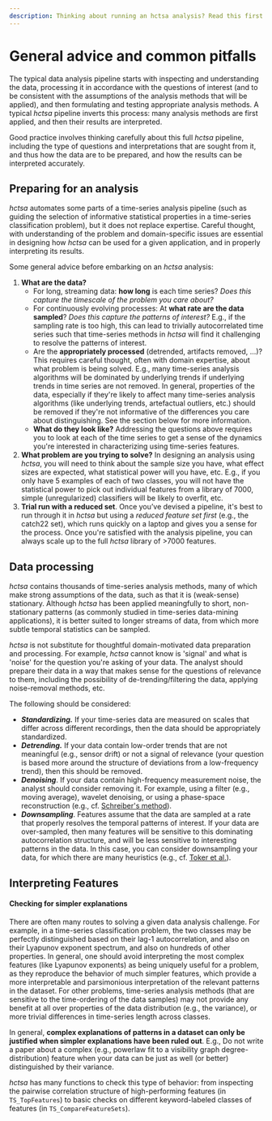 ```yaml
---
description: Thinking about running an hctsa analysis? Read this first.
---
```


# General advice and common pitfalls

The typical data analysis pipeline starts with inspecting and understanding the data, processing it in accordance with the questions of interest (and to be consistent with the assumptions of the analysis methods that will be applied), and then formulating and testing appropriate analysis methods. A typical _hctsa_ pipeline inverts this process: many analysis methods are first applied, and then their results are  interpreted.

Good practice involves thinking carefully about this full _hctsa_ pipeline, including the type of questions and interpretations that are sought from it, and thus how the data are to be prepared, and how the results can be interpreted accurately.

## Preparing for an analysis

_hctsa_ automates some parts of a time-series analysis pipeline (such as guiding the selection of informative statistical properties in a time-series classification problem), but it does not replace expertise. Careful thought, with understanding of the problem and domain-specific issues are essential in designing how _hctsa_ can be used for a given application, and in properly interpreting its results.

Some general advice before embarking on an _hctsa_ analysis:

1. **What are the data?**
   * For long, streaming data: **how long** is each time series? _Does this capture the timescale of the problem you care about?_
   * For continuously evolving processes: At **what rate are the data sampled**? _Does this capture the patterns of interest?_ E.g., if the sampling rate is too high, this can lead to trivially autocorrelated time series such that time-series methods in _hctsa_ will find it challenging to resolve the patterns of interest.
   * Are the **appropriately processed** (detrended, artifacts removed, …)? This requires careful thought, often with domain expertise, about what problem is being solved. E.g., many time-series analysis algorithms will be dominated by underlying trends if underlying trends in time series are not removed. In general, properties of the data, especially if they're likely to affect many time-series analysis algorithms (like underlying trends, artefactual outliers, etc.) should be removed if they're not informative of the differences you care about distinguishing. See the section below for more information.
   * **What do they look like?** Addressing the questions above requires you to look at each of the time series to get a sense of the dynamics you're interested in characterizing using time-series features.
2. **What problem are you trying to solve?** In designing an analysis using _hctsa_, you will need to think about the sample size you have, what effect sizes are expected, what statistical power will you have, etc. E.g., if you only have 5 examples of each of two classes, you will not have the statistical power to pick out individual features from a library of 7000, simple (unregularized) classifiers will be likely to overfit, etc.
3. **Trial run with a reduced set**. Once you’ve devised a pipeline, it's best to run through it in _hctsa_ but using a _reduced feature set first_ (e.g., the catch22 set), which runs quickly on a laptop and gives you a sense for the process. Once you're satisfied with the analysis pipeline, you can always scale up to the full _hctsa_ library of >7000 features.

## Data processing

_hctsa_ contains thousands of time-series analysis methods, many of which make strong assumptions of the data, such as that it is (weak-sense) stationary. Although _hctsa_ has been applied meaningfully to short, non-stationary patterns (as commonly studied in time-series data-mining applications), it is better suited to longer streams of data, from which more subtle temporal statistics can be sampled.

_hctsa_ is not substitute for thoughtful domain-motivated data preparation and processing. For example, _hctsa_ cannot know is 'signal' and what is 'noise' for the question you're asking of your data. The analyst should prepare their data in a way that makes sense for the questions of relevance to them, including the possibility of de-trending/filtering the data, applying noise-removal methods, etc.

The following should be considered:

* _**Standardizing.**_ If your time-series data are measured on scales that differ across different recordings, then the data should be appropriately standardized.
* _**Detrending.**_ If your data contain low-order trends that are not meaningful (e.g., sensor drift) or not a signal of relevance (your question is based more around the structure of deviations from a low-frequency trend), then this should be removed.
* _**Denoising**_. If your data contain high-frequency measurement noise, the analyst should consider removing it. For example, using a filter (e.g., moving average), wavelet denoising, or using a phase-space reconstruction (e.g., cf. [Schreiber's method](https://link.aps.org/doi/10.1103/PhysRevE.47.2401)).
* _**Downsampling**_. Features assume that the data are sampled at a rate that properly resolves the temporal patterns of interest. If your data are over-sampled, then many features will be sensitive to this dominating autocorrelation structure, and will be less sensitive to interesting patterns in the data. In this case, you can consider downsampling your data, for which there are many heuristics (e.g., cf. [Toker et al.](https://www.nature.com/articles/s42003-019-0715-9)).

## Interpreting Features

#### Checking for simpler explanations

There are often many routes to solving a given data analysis challenge. For example, in a time-series classification problem, the two classes may be perfectly distinguished based on their lag-1 autocorrelation, and also on their Lyapunov exponent spectrum, and also on hundreds of other properties. In general, one should avoid interpreting the most complex features (like Lyapunov exponents) as being uniquely useful for a problem, as they reproduce the behavior of much simpler features, which provide a more interpretable and parsimonious interpretation of the relevant patterns in the dataset. For other problems, time-series analysis methods (that are sensitive to the time-ordering of the data samples) may not provide any benefit at all over properties of the data distribution (e.g., the variance), or more trivial differences in time-series length across classes.

In general, **complex explanations of patterns in a dataset can only be justified when simpler explanations have been ruled out**. E.g., Do not write a paper about a complex (e.g., powerlaw fit to a visibility graph degree-distribution) feature when your data can be just as well (or better) distinguished by their variance.

_hctsa_ has many functions to check this type of behavior: from inspecting the pairwise correlation structure of high-performing features (in `TS_TopFeatures`) to basic checks on different keyword-labeled classes of features (in `TS_CompareFeatureSets`).

